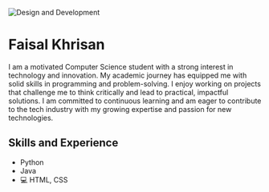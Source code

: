 ![Design and Development]("[C:\Users\faisa\Downloads\1723001281042.jpeg](https://github.com/faisal-khrisan/faisal-khrisan/blob/main/1723001281042.jpeg)")

# Faisal Khrisan 
I am a motivated Computer Science student with a strong interest in technology and innovation. My academic journey has equipped me with solid skills in programming and problem-solving. I enjoy working on projects that challenge me to think critically and lead to practical, impactful solutions. I am committed to continuous learning and am eager to contribute to the tech industry with my growing expertise and passion for new technologies.

## Skills and Experience
* Python
* Java
* 💻 HTML, CSS
